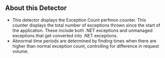 ## About this Detector

* This detector displays the Exception Count perfmon counter. This counter displays the total number of exceptions thrown since the start of the application. These include both .NET exceptions and unmanaged exceptions that get converted into .NET exceptions.
* Abnormal time periods are determined by finding times when there are higher than normal exception count, controlling for difference in request volume.
